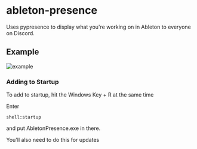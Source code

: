 # ableton-presence
Uses pypresence to display what you're working on in Ableton to everyone on Discord.

## Example

![example](https://pbs.twimg.com/media/EMYPx8-XkAAQZWG?format=png&name=small)

### Adding to Startup

To add to startup, hit the Windows Key + R at the same time

Enter 

```
shell:startup
```

and put AbletonPresence.exe in there.

You'll also need to do this for updates

